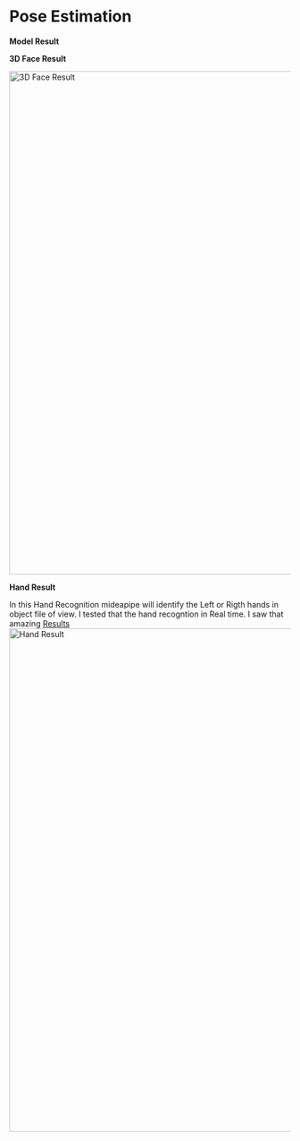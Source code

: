 <h1>Pose Estimation</h1>

<b> Model Result </b>

<b> 3D Face Result</b>

<img src="https://github.com/Balasubramaniam077/Pose_estimator/blob/main/images/face.png" alt="3D Face Result" width="800" height="900">


<b> Hand  Result </b>

<p> In this Hand Recognition mideapipe will identify the Left or Rigth hands in object file of view. I tested that the hand recogntion in Real time. I saw that amazing <a href="https://github.com/Balasubramaniam077/Pose_estimator/blob/main/images/helpers/hand.mp4">Results</a>

  
  
  
<img src="https://github.com/Balasubramaniam077/Pose_estimator/blob/main/images/hand.png" alt="Hand Result" width="800" height="900">
